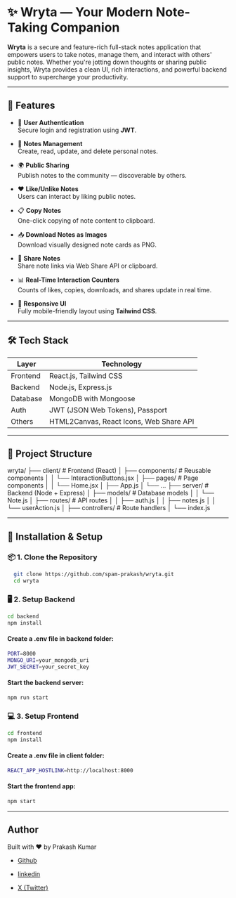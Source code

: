 # ✨ Wryta — Your Modern Note-Taking Companion

**Wryta** is a secure and feature-rich full-stack notes application that empowers users to take notes, manage them, and interact with others' public notes. Whether you're jotting down thoughts or sharing public insights, Wryta provides a clean UI, rich interactions, and powerful backend support to supercharge your productivity.

---
<!---
## 📸 Preview

> *Add screenshots or demo GIFs here if available*
>
> Example:
> ![Wryta UI](./screenshots/homepage.png)

---

-->

## 🚀 Features

- 🔐 **User Authentication**  
  Secure login and registration using **JWT**.

- 📝 **Notes Management**  
  Create, read, update, and delete personal notes.

- 🌍 **Public Sharing**  
  Publish notes to the community — discoverable by others.

- ❤️ **Like/Unlike Notes**  
  Users can interact by liking public notes.

- 📋 **Copy Notes**  
  One-click copying of note content to clipboard.

- 📥 **Download Notes as Images**  
  Download visually designed note cards as PNG.

- 🔗 **Share Notes**  
  Share note links via Web Share API or clipboard.

- 📊 **Real-Time Interaction Counters**  
  Counts of likes, copies, downloads, and shares update in real time.

- 🎨 **Responsive UI**  
  Fully mobile-friendly layout using **Tailwind CSS**.

---

## 🛠️ Tech Stack

| Layer        | Technology          |
|--------------|---------------------|
| Frontend     | React.js, Tailwind CSS |
| Backend      | Node.js, Express.js |
| Database     | MongoDB with Mongoose |
| Auth         | JWT (JSON Web Tokens), Passport|
| Others       | HTML2Canvas, React Icons, Web Share API |

---

## 📁 Project Structure

wryta/
├── client/                    # Frontend (React)
│   ├── components/            # Reusable components
│   │   └── InteractionButtons.jsx
│   ├── pages/                 # Page components
│   │   └── Home.jsx
│   ├── App.js
│   └── ...
├── server/                    # Backend (Node + Express)
│   ├── models/                # Database models
│   │   └── Note.js
│   ├── routes/                # API routes
│   │   ├── auth.js
│   │   ├── notes.js
│   │   └── userAction.js
│   ├── controllers/           # Route handlers
│   └── index.js

---


## 🔧 Installation & Setup

### 📦 1. Clone the Repository
```bash
  git clone https://github.com/spam-prakash/wryta.git
  cd wryta
```

### 🖥️ 2. Setup Backend
```bash
cd backend
npm install
```

#### Create a .env file in backend folder:
```bash
PORT=8000
MONGO_URI=your_mongodb_uri
JWT_SECRET=your_secret_key
```

#### Start the backend server:
```bash
npm run start
```

### 💻 3. Setup Frontend
```bash
cd frontend
npm install
```

#### Create a .env file in client folder:
```bash
REACT_APP_HOSTLINK=http://localhost:8000
```

#### Start the frontend app:
```bash
npm start
```

---

## Author
Built with ❤️ by Prakash Kumar

- [Github](https://github.com/spam-prakash)

- [linkedin](https://linkedin.com/in/spam-prakash)

- [X (Twitter)](https://X.com/spam_prakash)
